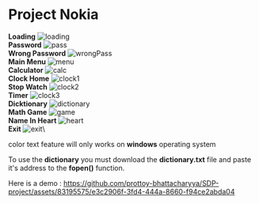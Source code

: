 # Project Nokia


**Loading**
![loading](https://github.com/prottoy-bhattacharyya/SDP-project/assets/83195575/64249c70-8bc5-4167-a7ea-904295f32cb2)\
**Password**
![pass](https://github.com/prottoy-bhattacharyya/SDP-project/assets/83195575/5297286b-69c8-4a78-9e39-00eefd1ea779)\
**Wrong Password**
![wrongPass](https://github.com/prottoy-bhattacharyya/SDP-project/assets/83195575/2b68e722-222f-46c8-adeb-1c3baa77e0a0)\
**Main Menu**
![menu](https://github.com/prottoy-bhattacharyya/SDP-project/assets/83195575/b9f5fa92-8e00-4b6c-a751-33443ebf3845)\
**Calculator**
![calc](https://github.com/prottoy-bhattacharyya/SDP-project/assets/83195575/746ee562-bd6d-4bfa-a920-ca9557bff737)\
**Clock Home**
![clock1](https://github.com/prottoy-bhattacharyya/SDP-project/assets/83195575/95beaf24-4a3e-48a8-91c3-ca6d43ff7c07)\
**Stop Watch**
![clock2](https://github.com/prottoy-bhattacharyya/SDP-project/assets/83195575/49e378cf-e597-49c6-890a-50775e62adc2)\
**Timer**
![clock3](https://github.com/prottoy-bhattacharyya/SDP-project/assets/83195575/03df3ff5-e061-4ac9-acbd-3943912b7adf)\
**Dicktionary**
![dictionary](https://github.com/prottoy-bhattacharyya/SDP-project/assets/83195575/c37ff405-3532-4f2d-a5c5-0e53bc9ca9bc)\
**Math Game**
![game](https://github.com/prottoy-bhattacharyya/SDP-project/assets/83195575/1a50a592-8bbd-4253-9e40-999c56f14984)\
**Name In Heart**
![heart](https://github.com/prottoy-bhattacharyya/SDP-project/assets/83195575/a5f51441-0c71-4823-b9ca-a4b66deb48c3)\
**Exit**
![exit](https://github.com/prottoy-bhattacharyya/SDP-project/assets/83195575/f83b3162-8094-4143-9589-453a5209d5c5)\



color text feature will only works on **windows** operating system


To use the **dictionary** you must download the **dictionary.txt** file and paste it's address to the **fopen()** function.

Here is a demo :
https://github.com/prottoy-bhattacharyya/SDP-project/assets/83195575/e3c2906f-3fd4-444a-8660-f94ce2abda04

